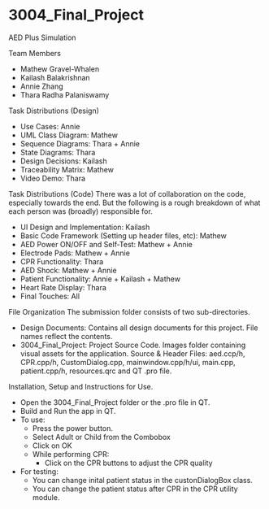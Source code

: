 # 3004_Final_Project
AED Plus Simulation

Team Members
- Mathew Gravel-Whalen
- Kailash Balakrishnan
- Annie Zhang
- Thara Radha Palaniswamy


Task Distributions (Design)
- Use Cases: Annie
- UML Class Diagram: Mathew
- Sequence Diagrams: Thara + Annie
- State Diagrams: Thara
- Design Decisions: Kailash
- Traceability Matrix: Mathew
- Video Demo: Thara


Task Distributions (Code)
There was a lot of collaboration on the code, especially towards the end. But the following is a rough breakdown of what each person was (broadly) responsible for.
- UI Design and Implementation: Kailash
- Basic Code Framework (Setting up header files, etc): Mathew
- AED Power ON/OFF and Self-Test: Mathew + Annie
- Electrode Pads: Mathew + Annie
- CPR Functionality: Thara
- AED Shock: Mathew + Annie
- Patient Functionality: Annie + Kailash + Mathew
- Heart Rate Display: Thara
- Final Touches: All


File Organization
The submission folder consists of two sub-directories.
 - Design Documents: Contains all design documents for this project. File names reflect the contents.
 - 3004_Final_Project: Project Source Code.
    Images folder containing visual assets for the application.
	Source & Header Files: aed.ccp/h, CPR.cpp/h, CustomDialog.cpp, mainwindow.cpp/h/ui, main.cpp, patient.cpp/h, resources.qrc and QT .pro file.


Installation, Setup and Instructions for Use.
- Open the 3004_Final_Project folder or the .pro file in QT.
- Build and Run the app in QT.
- To use:
    - Press the power button.
    - Select Adult or Child from the Combobox
    - Click on OK
    - While performing CPR:
    	- Click on the CPR buttons to adjust the CPR quality
- For testing:
    - You can change inital patient status in the custonDialogBox class.
    - You can change the patient status after CPR in the CPR utility module.

